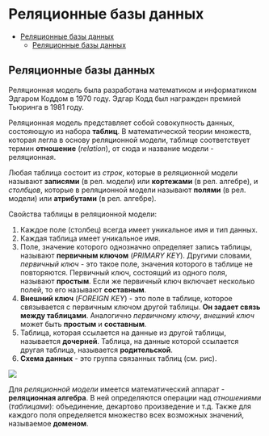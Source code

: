 # Реляционные базы данных

- [Реляционные базы данных](#реляционные-базы-данных)
  - [Реляционные базы данных](#реляционные-базы-данных-1)

## Реляционные базы данных

Реляционная модель была разработана математиком и информатиком Эдгаром Коддом в 1970 году. Эдгар Кодд был награжден премией Тьюринга в 1981 году.

Реляционная модель представляет собой совокупность данных, состояющую из набора **таблиц**. В математической теории множеств, которая легла в основу реляционной модели, таблице соответствует термин **отношение** (*relation*), от сюда и название модели - реляционная.

Любая таблица состоит из *строк*, которые в реляционной модели называют **записями** (в рел. модели) или **кортежами** (в рел. алгебре), и *столбцов*, которые в реляционной модели называют **полями** (в рел. модели) или **атрибутами** (в рел. алгебре).

Свойства таблицы в реляционной модели:

1. Каждое поле (столбец) всегда имеет уникальное имя и тип данных.
2. Каждая таблица имеет уникальное имя.
3. Поле, значение которого однозначно определяет запись таблицы, называют **первичным ключом** (*PRIMARY KEY*). Другими словами, *первичный ключ* - это такое поле, значения которого в таблице не повторяются. Первичный ключ, состоящий из одного поля, называют **простым**. Если же первичный ключ включает несколько полей, то его называют **составным**.
4. **Внешний ключ** (*FOREIGN KEY*) - это поле в таблице, которое связывается с первичным ключом другой таблицы. **Он задает связь между таблицами**. Аналогично *первичному ключу*, *внешний ключ* может быть **простым** и **составным**.
5. Таблица, которая ссылается на данные из другой таблицы, называется **дочерней**. Таблица, на данные которой ссылается другая таблица, называется **родительской**.
6. **Схема данных** - это группа связанных таблиц (см. рис).

![](https://i.ibb.co/mFNK6yX/image.png)

Для *реляционной модели* имеется математический аппарат - **реляционная алгебра**. В ней определяются операции над *отношениями* (*таблицами*): объединение, декартово произведение и т.д. Также для каждого поля определяется множество всех возможных значений, называемое **доменом**.
